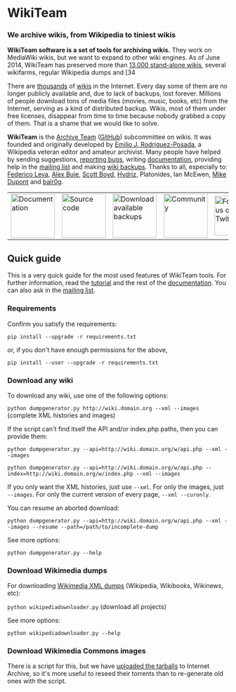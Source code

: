# WikiTeam
### We archive wikis, from Wikipedia to tiniest wikis

**WikiTeam software is a set of tools for archiving wikis.** They work on MediaWiki wikis, but we want to expand to other wiki engines. As of June 2014, WikiTeam has preserved more than [13,000 stand-alone wikis](https://github.com/WikiTeam/wikiteam/wiki/Available-Backups), several wikifarms, regular Wikipedia dumps and [34

There are [thousands](http://wikiindex.org) of [wikis](https://wikiapiary.com) in the Internet. Every day some of them are no longer publicly available and, due to lack of backups, lost forever. Millions of people download tons of media files (movies, music, books, etc) from the Internet, serving as a kind of distributed backup. Wikis, most of them under free licenses, disappear from time to time because nobody grabbed a copy of them. That is a shame that we would like to solve.

**WikiTeam** is the [Archive Team](http://www.archiveteam.org) ([GitHub](https://github.com/ArchiveTeam)) subcommittee on wikis. It was founded and originally developed by [Emilio J. Rodríguez-Posada](https://github.com/emijrp), a Wikipedia veteran editor and amateur archivist. Many people have helped by sending suggestions, [reporting bugs](https://github.com/WikiTeam/wikiteam/issues), writing [documentation](https://github.com/WikiTeam/wikiteam/wiki), providing help in the [mailing list](http://groups.google.com/group/wikiteam-discuss) and making [wiki backups](https://github.com/WikiTeam/wikiteam/wiki/Available-Backups). Thanks to all, especially to: [Federico Leva](https://github.com/nemobis), [Alex Buie](https://github.com/ab2525), [Scott Boyd](http://www.sdboyd56.com), [Hydriz](https://github.com/Hydriz), Platonides, Ian McEwen, [Mike Dupont](https://github.com/h4ck3rm1k3) and [balr0g](https://github.com/balr0g).

<table border=0 cellpadding=5px>
<tr><td>
<a href="https://github.com/WikiTeam/wikiteam/wiki/Tutorial"><img src="https://upload.wikimedia.org/wikipedia/commons/f/f3/Nuvola_apps_Wild.png" width=100px alt="Documentation" title="Documentation"/></a>
</td><td>
<a href="https://raw.githubusercontent.com/WikiTeam/wikiteam/master/dumpgenerator.py"><img src="http://upload.wikimedia.org/wikipedia/commons/2/2a/Nuvola_apps_kservices.png" width=100px alt="Source code" title="Source code"/></a>
</td><td>
<a href="https://github.com/WikiTeam/wikiteam/wiki/Available-Backups"><img src="https://upload.wikimedia.org/wikipedia/commons/3/37/Nuvola_devices_3floppy_mount.png" width=100px alt="Download available backups" title="Download available backups"/></a>
</td><td>
<a href="https://groups.google.com/group/wikiteam-discuss"><img src="https://upload.wikimedia.org/wikipedia/commons/0/0f/Nuvola_apps_kuser.png" width=100px alt="Community" title="Community"/></a>
</td><td>
<a href="https://twitter.com/_WikiTeam"><img src="https://upload.wikimedia.org/wikipedia/commons/e/eb/Twitter_logo_initial.png" width=90px alt="Follow us on Twitter" title="Follow us on Twitter"/></a>
</td></tr>
</table>

## Quick guide

This is a very quick guide for the most used features of WikiTeam tools. For further information, read the [tutorial](https://github.com/WikiTeam/wikiteam/wiki/Tutorial) and the rest of the [documentation](https://github.com/WikiTeam/wikiteam/wiki). You can also ask in the [mailing list](http://groups.google.com/group/wikiteam-discuss).

### Requirements

Confirm you satisfy the requirements:

`pip install --upgrade -r requirements.txt`

or, if you don't have enough permissions for the above, 

`pip install --user --upgrade -r requirements.txt`

### Download any wiki

To download any wiki, use one of the following options:

`python dumpgenerator.py http://wiki.domain.org --xml --images` (complete XML histories and images)

If the script can't find itself the API and/or index.php paths, then you can provide them:

`python dumpgenerator.py --api=http://wiki.domain.org/w/api.php --xml --images`

`python dumpgenerator.py --api=http://wiki.domain.org/w/api.php --index=http://wiki.domain.org/w/index.php --xml --images`

If you only want the XML histories, just use `--xml`. For only the images, just `--images`. For only the current version of every page, `--xml --curonly`.

You can resume an aborted download:

`python dumpgenerator.py --api=http://wiki.domain.org/w/api.php --xml --images --resume --path=/path/to/incomplete-dump`

See more options:

`python dumpgenerator.py --help`

### Download Wikimedia dumps

For downloading [Wikimedia XML dumps](http://dumps.wikimedia.org/backup-index.html) (Wikipedia, Wikibooks, Wikinews, etc):

`python wikipediadownloader.py` (download all projects)

See more options:

`python wikipediadownloader.py --help`

### Download Wikimedia Commons images

There is a script for this, but we have [uploaded the tarballs](https://archive.org/details/wikimediacommons) to Internet Archive, so it's more useful to reseed their torrents than to re-generate old ones with the script.
